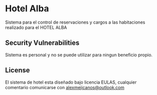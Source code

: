 # Hotel Alba
Sistema para el control de reservaciones y cargos a las habitaciones realizado para el HOTEL ALBA

## Security Vulnerabilities

Sistema es personal y no se puede utilizar para ningun beneficio propio.

## License

El sistema de hotel esta diseñado bajo licencia EULAS, cualquier comentario comunicarse con alexmejicanos@outlook.com
